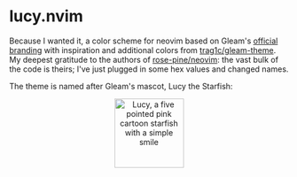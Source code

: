 # lucy.nvim

Because I wanted it, a color scheme for neovim based on Gleam's [official branding](https://gleam.run/branding/) with inspiration and additional colors from [trag1c/gleam-theme](https://github.com/trag1c/gleam-theme). My deepest gratitude to the authors of [rose-pine/neovim](https://github.com/rose-pine/neovim): the vast bulk of the code is theirs; I've just plugged in some hex values and changed names.

The theme is named after Gleam's mascot, Lucy the Starfish:
<p align="center"><img src="https://gleam.run/images/lucy/lucy.svg" alt="Lucy, a five pointed pink cartoon starfish with a simple smile" height="125"></p>
